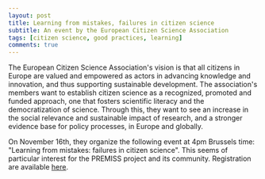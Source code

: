 ```yaml
---
layout: post
title: Learning from mistakes, failures in citizen science
subtitle: An event by the European Citizen Science Association
tags: [citizen science, good practices, learning]
comments: true
---
```


The European Citizen Science Association's vision is that all citizens in Europe are valued and empowered as actors in advancing knowledge and innovation, and thus supporting sustainable development. 
The association's members want to establish citizen science as a recognized, promoted and funded approach, one that fosters scientific literacy and the democratization of science.
Through this, they want to see an increase in the social relevance and sustainable impact of research, and a stronger evidence base for policy processes, in Europe and globally.

On November 16th, they organize the following event at 4pm Brussels time: "Learning from mistakes: failures in citizen science".
This seems of particular interest for the PREMISS project and its community. 
Registration are available [here](https://us02web.zoom.us/meeting/register/tZAqf-mupj4tGd1H4OwGLZApxU12OGB5E7Go). 
